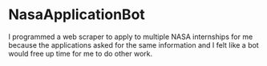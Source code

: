 # NasaApplicationBot
I programmed a web scraper to apply to multiple NASA internships for me because the applications asked for the same information and I felt like a bot would free up time for me to do other work.
